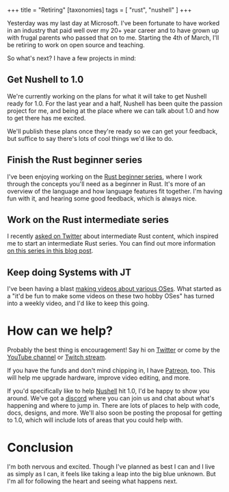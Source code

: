 +++
title = "Retiring"
[taxonomies]
tags = [ "rust", "nushell" ]
+++

Yesterday was my last day at Microsoft. I've been fortunate to have worked in an industry that paid well over my 20+ year career and to have grown up with frugal parents who passed that on to me. Starting the 4th of March, I'll be retiring to work on open source and teaching.

So what's next? I have a few projects in mind:

## Get Nushell to 1.0

We're currently working on the plans for what it will take to get Nushell ready for 1.0. For the last year and a half, Nushell has been quite the passion project for me, and being at the place where we can talk about 1.0 and how to get there has me excited.

We'll publish these plans once they're ready so we can get your feedback, but suffice to say there's lots of cool things we'd like to do.

## Finish the Rust beginner series

I've been enjoying working on the [Rust beginner series](https://www.youtube.com/watch?v=gesNaLkUJeA&list=PLP2yfE2-FXdQmXLvrQ5QN64enbF_KCYQW), where I work through the concepts you'll need as a beginner in Rust. It's more of an overview of the language and how language features fit together. I'm having fun with it, and hearing some good feedback, which is always nice.

## Work on the Rust intermediate series

I recently [asked on Twitter](https://twitter.com/jntrnr/status/1358592787852140550?s=20) about intermediate Rust content, which inspired me to start an intermediate Rust series. You can find out more information [on this series in this blog post](http://www.jntrnr.com/intermedia-rust-series/).

## Keep doing Systems with JT

I've been having a blast [making videos about various OSes](https://www.youtube.com/user/giard321). What started as a "it'd be fun to make some videos on these two hobby OSes" has turned into a weekly video, and I'd like to keep this going.

# How can we help?

Probably the best thing is encouragement! Say hi on [Twitter](https://twitter.com/jntrnr) or come by the [YouTube channel](https://www.youtube.com/user/giard321) or [Twitch stream](https://www.twitch.tv/jntrnr).

If you have the funds and don't mind chipping in, I have [Patreon](https://www.patreon.com/jntrnr), too. This will help me upgrade hardware, improve video editing, and more.

If you'd specifically like to help [Nushell](https://github.com/nushell/nushell) hit 1.0, I'd be happy to show you around. We've got a [discord](https://discord.gg/NtAbbGn) where you can join us and chat about what's happening and where to jump in. There are lots of places to help with code, docs, designs, and more. We'll also soon be posting the proposal for getting to 1.0, which will include lots of areas that you could help with.

# Conclusion

I'm both nervous and excited. Though I've planned as best I can and I live as simply as I can, it feels like taking a leap into the big blue unknown. But I'm all for following the heart and seeing what happens next.